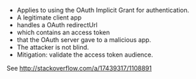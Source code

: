 * Applies to using the OAuth Implicit Grant for authentication.
* A legitimate client app 
* handles a OAuth redirectUrl
* which contains an access token 
* that the OAuth server gave to a malicious app.
* The attacker is not blind.
* Mitigation: validate the access token audience.

See http://stackoverflow.com/a/17439317/1108891
